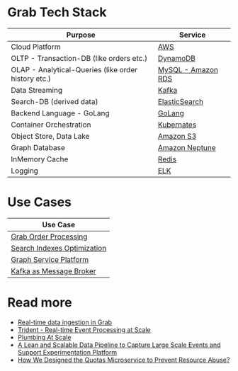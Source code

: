 # Grab Tech Stack

| Purpose                                             | Service                                                                                                    |
|-----------------------------------------------------|------------------------------------------------------------------------------------------------------------|
| Cloud Platform                                      | [AWS](../../2_AWSComponents/Readme.md)                                                                     |
| OLTP - Transaction-DB (like orders etc.)            | [DynamoDB](../../2_AWSComponents/6_DatabaseServices/AmazonDynamoDB/Readme.md)                              |
| OLAP - Analytical-Queries (like order history etc.) | [MySQL - Amazon RDS](../../1_HLDDesignComponents/3_DatabaseComponents/SQL-Databases/Readme.md)                          |
| Data Streaming                                      | [Kafka](../../1_HLDDesignComponents/4_MessageBrokers/Kafka/Readme.md)                                      |
| Search-DB (derived data)                            | [ElasticSearch](../../1_HLDDesignComponents/3_DatabaseComponents/Search-Databases/ElasticSearch/Readme.md) |
| Backend Language - GoLang                           | [GoLang](GoLangBackend.md)                                                                                 |
| Container Orchestration                             | [Kubernates](../../1_HLDDesignComponents/6_ContainerOrchestrationServices/Kubernates.md)                   |
| Object Store, Data Lake                             | [Amazon S3](../../2_AWSComponents/7_StorageServices/3_ObjectStorageS3/Readme.md)                           |
| Graph Database                                      | [Amazon Neptune](../../2_AWSComponents/6_DatabaseServices/AmazonNeptune.md)                                |
| InMemory Cache                                      | [Redis](../../1_HLDDesignComponents/3_DatabaseComponents/In-Memory-DB/Redis/Readme.md)                  |
| Logging                                             | [ELK](https://engineering.grab.com/structured-logging)                                                     |

# Use Cases

| Use Case                                          |
|---------------------------------------------------|
| [Grab Order Processing](OrdersProcessing.md)      |
| [Search Indexes Optimization](SearchIndexing.md)  |
| [Graph Service Platform](GraphServicePlatform.md) |
| [Kafka as Message Broker](KafkaMessageBroker.md)  |

# Read more
- [Real-time data ingestion in Grab](https://engineering.grab.com/real-time-data-ingestion)
- [Trident - Real-time Event Processing at Scale](https://engineering.grab.com/trident-real-time-event-processing-at-scale)
- [Plumbing At Scale](https://engineering.grab.com/plumbing-at-scale)
- [A Lean and Scalable Data Pipeline to Capture Large Scale Events and Support Experimentation Platform](https://engineering.grab.com/experimentation-platform-data-pipeline)
- [How We Designed the Quotas Microservice to Prevent Resource Abuse?](https://engineering.grab.com/quotas-service)
